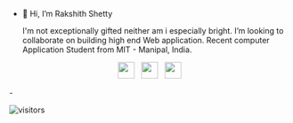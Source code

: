 - 👋 Hi, I’m Rakshith Shetty

    I'm not exceptionally gifted neither am i especially bright.
    I’m looking to collaborate on building high end Web application.
    Recent computer Application Student from MIT - Manipal, India.

<p align='center'>
<a href="https://twitter.com/rakxi_Shetty"><img height="30" src="https://github.com/WaylonWalker/WaylonWalker/blob/main/icon/twitter.png?raw=true"></a>&nbsp;&nbsp;
<a href="https://instagram.com/rakxit_shetty"><img height="30" src="https://github.com/WaylonWalker/WaylonWalker/blob/main/icon/instagram.jpg?raw=true"></a>&nbsp;&nbsp;
<a href="https://www.linkedin.com/in/rakshith-shetty-"><img height="30" src="https://github.com/WaylonWalker/WaylonWalker/blob/main/icon/linkedin.png?raw=true"></a>
</p>
-  

<!---

[![HitCount](https://hits.dwyl.com/Rakxit-Shetty/Rakxit-Shetty.svg?style=flat-square)](http://hits.dwyl.com/Rakxit-Shetty/Rakxit-Shetty)
Rakxit-Shetty/Rakxit-Shetty is a ✨ special ✨ repository because its `README.md` (this file) appears on your GitHub profile.
You can click the Preview link to take a look at your changes.
--->


![visitors](https://visitor-badge.glitch.me/badge?page_id=Rakxit-Shetty..visitor-badge)
